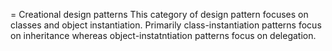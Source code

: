= Creational design patterns
This category of design pattern focuses on classes and object instantiation. Primarily class-instantiation patterns focus on inheritance whereas object-instatntiation patterns focus on delegation.
